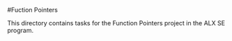 #Fuction Pointers

This directory contains tasks for the Function Pointers project in the ALX SE
program.
